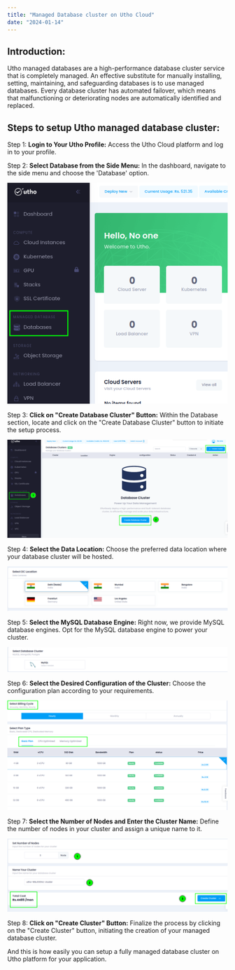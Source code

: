 ```yaml
---
title: "Managed Database cluster on Utho Cloud"
date: "2024-01-14"
---
```


## Introduction:

Utho managed databases are a high-performance database cluster service that is completely managed. An effective substitute for manually installing, setting, maintaining, and safeguarding databases is to use managed databases. Every database cluster has automated failover, which means that malfunctioning or deteriorating nodes are automatically identified and replaced.

## Steps to setup Utho managed database cluster:

Step 1: **Login to Your Utho Profile:** Access the Utho Cloud platform and log in to your profile.

Step 2: **Select Database from the Side Menu:** In the dashboard, navigate to the side menu and choose the 'Database' option.

![](images/image-1304-edited.png)

Step 3: **Click on "Create Database Cluster" Button:** Within the Database section, locate and click on the "Create Database Cluster" button to initiate the setup process.

![](images/image-1305-edited.png)

Step 4: **Select the Data Location:** Choose the preferred data location where your database cluster will be hosted.

![](images/image-1306.png)

Step 5: **Select the MySQL Database Engine:** Right now, we provide MySQL database engines. Opt for the MySQL database engine to power your cluster.

![](images/image-1307.png)

Step 6: **Select the Desired Configuration of the Cluster:** Choose the configuration plan according to your requirements.

![](images/image-1308-edited.png)

Step 7: **Select the Number of Nodes and Enter the Cluster Name:** Define the number of nodes in your cluster and assign a unique name to it.

![](images/image-1309-edited.png)

Step 8: **Click on "Create Cluster" Button:** Finalize the process by clicking on the "Create Cluster" button, initiating the creation of your managed database cluster.

And this is how easily you can setup a fully managed database cluster on Utho platform for your application.
